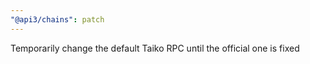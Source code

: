 ```yaml
---
"@api3/chains": patch
---
```


Temporarily change the default Taiko RPC until the official one is fixed
